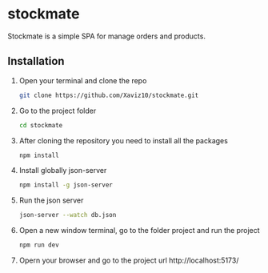 # stockmate
Stockmate is a simple SPA for manage orders and products.

## Installation

1. Open your terminal and clone the repo 
    ```bash
    git clone https://github.com/Xaviz10/stockmate.git
    ```
    
2. Go to the project folder
    ```bash
    cd stockmate
    ```
    
3. After cloning the repository you need to install all the packages
    ```bash
    npm install
    ```
    
4. Install globally json-server
    ```bash
    npm install -g json-server
    ```
    
5. Run the json server
    ```bash
    json-server --watch db.json
    ```
    
6. Open a new window terminal, go to the folder project and run the project
    ```bash
    npm run dev
    ```
    
7. Opern your browser and go to the project url http://localhost:5173/
